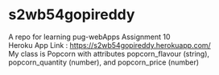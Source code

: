 # s2wb54gopireddy
A repo for learning pug-webApps Assignment 10<br>
Heroku App Link : https://s2wb54gopireddy.herokuapp.com/
<br>
My class is Popcorn with attributes popcorn_flavour (string), popcorn_quantity (number), and popcorn_price (number)
